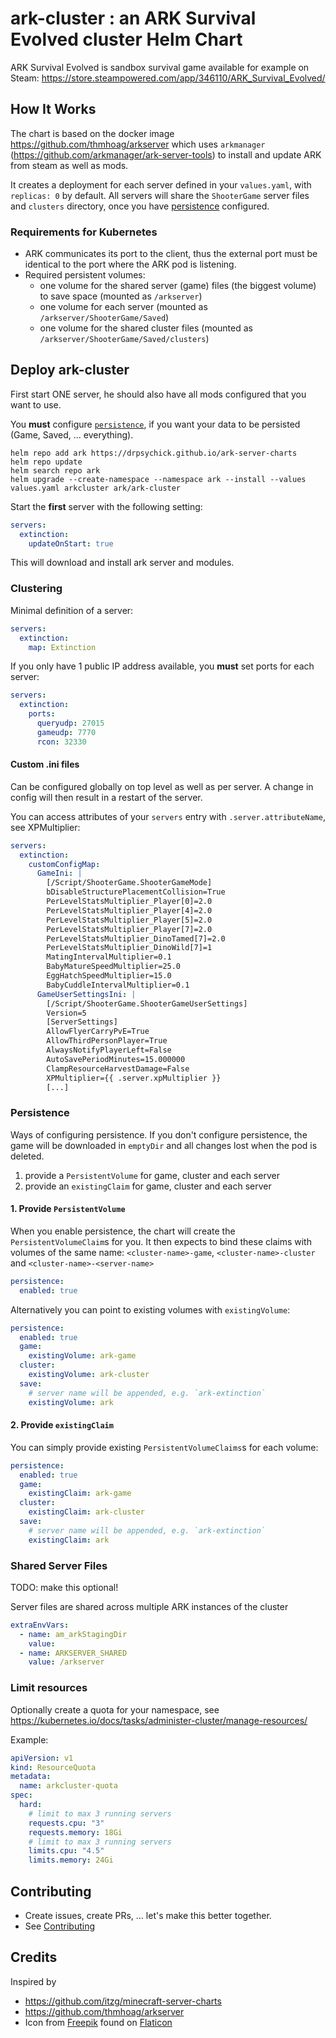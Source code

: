# ark-cluster : an ARK Survival Evolved cluster Helm Chart
ARK Survival Evolved is sandbox survival game available for example on Steam: https://store.steampowered.com/app/346110/ARK_Survival_Evolved/

## How It Works
The chart is based on the docker image https://github.com/thmhoag/arkserver 
which uses `arkmanager` (https://github.com/arkmanager/ark-server-tools) 
to install and update ARK from steam as well as mods.

It creates a deployment for each server defined in your `values.yaml`, with `replicas: 0` by default.
All servers will share the `ShooterGame` server files and `clusters` directory, once you have [persistence](#persistence) configured.

### Requirements for Kubernetes
* ARK communicates its port to the client, thus the external port must be identical to the port where the ARK pod is listening.
* Required persistent volumes:
  * one volume for the shared server (game) files (the biggest volume) to save space (mounted as `/arkserver`)
  * one volume for each server (mounted as `/arkserver/ShooterGame/Saved`)
  * one volume for the shared cluster files (mounted as `/arkserver/ShooterGame/Saved/clusters`)

## Deploy ark-cluster
First start ONE server, he should also have all mods configured that you want to use.

You **must** configure [`persistence`](#persistence), if you want your data to be persisted (Game, Saved, ... everything).

```shell script
helm repo add ark https://drpsychick.github.io/ark-server-charts
helm repo update
helm search repo ark
helm upgrade --create-namespace --namespace ark --install --values values.yaml arkcluster ark/ark-cluster
```

Start the **first** server with the following setting:
```yaml
servers:
  extinction:
    updateOnStart: true
```

This will download and install ark server and modules.

### Clustering
Minimal definition of a server:
```yaml
servers:
  extinction:
    map: Extinction
```

If you only have 1 public IP address available, you **must** set ports for each server:
```yaml
servers:
  extinction:
    ports:
      queryudp: 27015
      gameudp: 7770
      rcon: 32330
```

#### Custom .ini files
Can be configured globally on top level as well as per server. A change in config will then result in a restart of the server.

You can access attributes of your `servers` entry with `.server.attributeName`, see XPMultiplier:
```yaml
servers:
  extinction:
    customConfigMap:
      GameIni: |
        [/Script/ShooterGame.ShooterGameMode]
        bDisableStructurePlacementCollision=True
        PerLevelStatsMultiplier_Player[0]=2.0
        PerLevelStatsMultiplier_Player[4]=2.0
        PerLevelStatsMultiplier_Player[5]=2.0
        PerLevelStatsMultiplier_Player[7]=2.0
        PerLevelStatsMultiplier_DinoTamed[7]=2.0
        PerLevelStatsMultiplier_DinoWild[7]=1
        MatingIntervalMultiplier=0.1
        BabyMatureSpeedMultiplier=25.0
        EggHatchSpeedMultiplier=15.0
        BabyCuddleIntervalMultiplier=0.1
      GameUserSettingsIni: |
        [/Script/ShooterGame.ShooterGameUserSettings]
        Version=5
        [ServerSettings]
        AllowFlyerCarryPvE=True
        AllowThirdPersonPlayer=True
        AlwaysNotifyPlayerLeft=False
        AutoSavePeriodMinutes=15.000000
        ClampResourceHarvestDamage=False
        XPMultiplier={{ .server.xpMultiplier }}
        [...]
```

### Persistence
Ways of configuring persistence. If you don't configure persistence, the game will be downloaded in `emptyDir` and all changes lost when the pod is deleted.
1. provide a `PersistentVolume` for game, cluster and each server
2. provide an `existingClaim` for game, cluster and each server

#### 1. Provide `PersistentVolume`
When you enable persistence, the chart will create the `PersistentVolumeClaim`s for you. It then expects to bind these claims
with volumes of the same name: `<cluster-name>-game`, `<cluster-name>-cluster` and `<cluster-name>-<server-name>`
```yaml
persistence:
  enabled: true
```
Alternatively you can point to existing volumes with `existingVolume`:
```yaml
persistence:
  enabled: true
  game:
    existingVolume: ark-game
  cluster:
    existingVolume: ark-cluster
  save:
    # server name will be appended, e.g. `ark-extinction`
    existingVolume: ark
```

#### 2. Provide `existingClaim`
You can simply provide existing `PersistentVolumeClaims`s for each volume:
```yaml
persistence:
  enabled: true
  game:
    existingClaim: ark-game
  cluster:
    existingClaim: ark-cluster
  save:
    # server name will be appended, e.g. `ark-extinction`
    existingClaim: ark
```

### Shared Server Files
TODO: make this optional!

Server files are shared across multiple ARK instances of the cluster
```yaml
extraEnvVars:
  - name: am_arkStagingDir
    value:
  - name: ARKSERVER_SHARED
    value: /arkserver
``` 

### Limit resources
Optionally create a quota for your namespace, see https://kubernetes.io/docs/tasks/administer-cluster/manage-resources/

Example:
```yaml
apiVersion: v1
kind: ResourceQuota
metadata:
  name: arkcluster-quota
spec:
  hard:
    # limit to max 3 running servers
    requests.cpu: "3"
    requests.memory: 18Gi
    # limit to max 3 running servers
    limits.cpu: "4.5"
    limits.memory: 24Gi
```

## Contributing
* Create issues, create PRs, ... let's make this better together.
* See [Contributing](CONTRIBUTING.md)

## Credits
Inspired by
* https://github.com/itzg/minecraft-server-charts
* https://github.com/thmhoag/arkserver
* Icon from [Freepik](https://www.freepik.com) found on [Flaticon](https://www.flaticon.com/)
